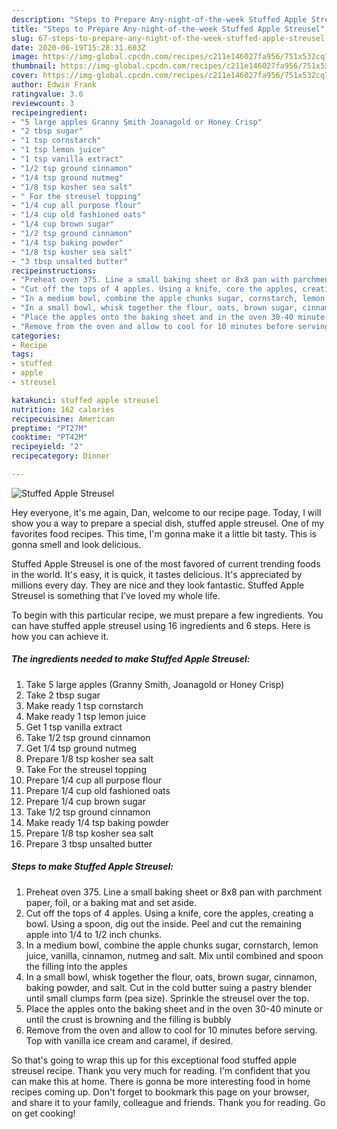 ```yaml
---
description: "Steps to Prepare Any-night-of-the-week Stuffed Apple Streusel"
title: "Steps to Prepare Any-night-of-the-week Stuffed Apple Streusel"
slug: 67-steps-to-prepare-any-night-of-the-week-stuffed-apple-streusel
date: 2020-06-19T15:28:31.603Z
image: https://img-global.cpcdn.com/recipes/c211e146027fa956/751x532cq70/stuffed-apple-streusel-recipe-main-photo.jpg
thumbnail: https://img-global.cpcdn.com/recipes/c211e146027fa956/751x532cq70/stuffed-apple-streusel-recipe-main-photo.jpg
cover: https://img-global.cpcdn.com/recipes/c211e146027fa956/751x532cq70/stuffed-apple-streusel-recipe-main-photo.jpg
author: Edwin Frank
ratingvalue: 3.6
reviewcount: 3
recipeingredient:
- "5 large apples Granny Smith Joanagold or Honey Crisp"
- "2 tbsp sugar"
- "1 tsp cornstarch"
- "1 tsp lemon juice"
- "1 tsp vanilla extract"
- "1/2 tsp ground cinnamon"
- "1/4 tsp ground nutmeg"
- "1/8 tsp kosher sea salt"
- " For the streusel topping"
- "1/4 cup all purpose flour"
- "1/4 cup old fashioned oats"
- "1/4 cup brown sugar"
- "1/2 tsp ground cinnamon"
- "1/4 tsp baking powder"
- "1/8 tsp kosher sea salt"
- "3 tbsp unsalted butter"
recipeinstructions:
- "Preheat oven 375. Line a small baking sheet or 8x8 pan with parchment paper, foil, or a baking mat and set aside."
- "Cut off the tops of 4 apples. Using a knife, core the apples, creating a bowl. Using a spoon, dig out the inside. Peel and cut the remaining apple into 1/4 to 1/2 inch chunks."
- "In a medium bowl, combine the apple chunks sugar, cornstarch, lemon juice, vanilla, cinnamon, nutmeg and salt. Mix until combined and spoon the filling into the apples"
- "In a small bowl, whisk together the flour, oats, brown sugar, cinnamon, baking powder, and salt. Cut in the cold butter suing a pastry blender until small clumps form (pea size). Sprinkle the streusel over the top."
- "Place the apples onto the baking sheet and in the oven 30-40 minute or until the crust is browning and the filling is bubbly"
- "Remove from the oven and allow to cool for 10 minutes before serving. Top with vanilla ice cream and caramel, if desired."
categories:
- Recipe
tags:
- stuffed
- apple
- streusel

katakunci: stuffed apple streusel 
nutrition: 162 calories
recipecuisine: American
preptime: "PT27M"
cooktime: "PT42M"
recipeyield: "2"
recipecategory: Dinner

---
```



![Stuffed Apple Streusel](https://img-global.cpcdn.com/recipes/c211e146027fa956/751x532cq70/stuffed-apple-streusel-recipe-main-photo.jpg)

Hey everyone, it's me again, Dan, welcome to our recipe page. Today, I will show you a way to prepare a special dish, stuffed apple streusel. One of my favorites food recipes. This time, I'm gonna make it a little bit tasty. This is gonna smell and look delicious.

Stuffed Apple Streusel is one of the most favored of current trending foods in the world. It's easy, it is quick, it tastes delicious. It's appreciated by millions every day. They are nice and they look fantastic. Stuffed Apple Streusel is something that I've loved my whole life.




To begin with this particular recipe, we must prepare a few ingredients. You can have stuffed apple streusel using 16 ingredients and 6 steps. Here is how you can achieve it.

##### The ingredients needed to make Stuffed Apple Streusel:

1. Take 5 large apples (Granny Smith, Joanagold or Honey Crisp)
1. Take 2 tbsp sugar
1. Make ready 1 tsp cornstarch
1. Make ready 1 tsp lemon juice
1. Get 1 tsp vanilla extract
1. Take 1/2 tsp ground cinnamon
1. Get 1/4 tsp ground nutmeg
1. Prepare 1/8 tsp kosher sea salt
1. Take  For the streusel topping
1. Prepare 1/4 cup all purpose flour
1. Prepare 1/4 cup old fashioned oats
1. Prepare 1/4 cup brown sugar
1. Take 1/2 tsp ground cinnamon
1. Make ready 1/4 tsp baking powder
1. Prepare 1/8 tsp kosher sea salt
1. Prepare 3 tbsp unsalted butter




##### Steps to make Stuffed Apple Streusel:

1. Preheat oven 375. Line a small baking sheet or 8x8 pan with parchment paper, foil, or a baking mat and set aside.
1. Cut off the tops of 4 apples. Using a knife, core the apples, creating a bowl. Using a spoon, dig out the inside. Peel and cut the remaining apple into 1/4 to 1/2 inch chunks.
1. In a medium bowl, combine the apple chunks sugar, cornstarch, lemon juice, vanilla, cinnamon, nutmeg and salt. Mix until combined and spoon the filling into the apples
1. In a small bowl, whisk together the flour, oats, brown sugar, cinnamon, baking powder, and salt. Cut in the cold butter suing a pastry blender until small clumps form (pea size). Sprinkle the streusel over the top.
1. Place the apples onto the baking sheet and in the oven 30-40 minute or until the crust is browning and the filling is bubbly
1. Remove from the oven and allow to cool for 10 minutes before serving. Top with vanilla ice cream and caramel, if desired.




So that's going to wrap this up for this exceptional food stuffed apple streusel recipe. Thank you very much for reading. I'm confident that you can make this at home. There is gonna be more interesting food in home recipes coming up. Don't forget to bookmark this page on your browser, and share it to your family, colleague and friends. Thank you for reading. Go on get cooking!

